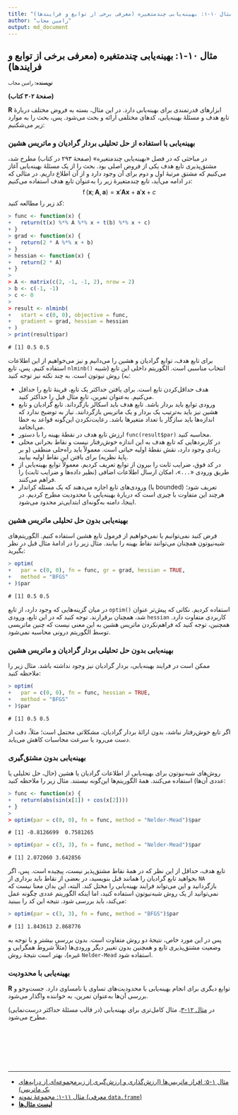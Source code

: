 ```yaml
---
title: "مثال ۱۰-۱: بهینه‌یابی چندمتغیره (معرفی برخی از توابع و فرایندها)"
author: "رامین مجاب"
output: md_document
---
```

##  مثال ۱۰-۱: بهینه‌یابی چندمتغیره (معرفی برخی از توابع و فرایندها)
<p style='font-size: 0.8em;'><b>نویسنده:</b> <span>رامین مجاب</span></p>

**(صفحهٔ ۳۰۲ کتاب)**

‏**R** ابزارهای قدرتمندی برای بهینه‌یابی دارد. در این مثال، بسته به فروض مختلف دربارهٔ تابع هدف و مسئلهٔ بهینه‌یابی، کدهای مختلفی ارائه و بحث می‌شود. پس، بحث را به موارد زیر می‌شکنیم:
 
### بهینه‌یابی با استفاده از حل تحلیلی بردار گرادیان و ماتریس هشین
در مباحثی که در فصل «بهینه‌یابی چندمتغیره» (صفحهٔ ۲۹۳ در کتاب) مطرح شد، مشتق‌پذیری تابع هدف یکی از فروض اصلی بود. بحث را از یک مسئلهٔ بهینه‌یابی آغاز می‌کنیم که مشتق مرتبهٔ اول و دوم برای آن وجود دارد و از آن اطلاع داریم. در مثالی که در ادامه می‌آید، تابع چندمتغیرهٔ زیر را به‌عنوان تابع هدف استفاده می‌کنیم:
$$
\operatorname{f}(\mathbf{x};\mathbf{A},\mathbf{a})=\mathbf{x}'\mathbf{A}\mathbf{x} +\mathbf{a}'\mathbf{x}+c
$$
کد زیر را مطالعه کنید:

``` r
> func <- function(x) {
+   return(t(x) %*% A %*% x + t(b) %*% x + c)
+ }
> grad <- function(x) {
+   return(2 * A %*% x + b)
+ }
> hessian <- function(x) {
+   return(2 * A)
+ }
> 
> A <- matrix(c(2, -1, -1, 2), nrow = 2)
> b <- c(-1, -1)
> c <- 0
> 
> result <- nlminb(
+   start = c(0, 0), objective = func,
+   gradient = grad, hessian = hessian
+ )
> print(result$par)
```

```
# [1] 0.5 0.5
```
برای تابع هدف، توابع گرادیان و هشین را می‌دانیم و نیز می‌خواهیم از این اطلاعات استفاده کنیم. پس، تابع `nlminb()` انتخاب مناسبی است. الگوریتم داخلی این تابع (شبیه به) روش نیوتون است. به چند نکته نیز توجه کنید:

- هدف حداقل‌کردن تابع  است. برای یافتن حداکثر یک تابع، قرینهٔ تابع را حداقل می‌کنیم. به‌عنوان تمرین، تابع مثال قبل را حداکثر کنید.
- ورودی توابع باید بردار باشد. تابع هدف باید اسکالر بازگرداند. تابع گرادیان و تابع هشین نیز باید به‌ترتیب یک بردار و یک ماتریس بازگردانند. نیاز به توضیح ندارد که اندازه‌ها باید سازگار با تعداد متغیرها باشد. رعایت‌نکردن این‌گونه قواعد به خطا می‌انجامد.
- ارزش تابع هدف در نقطهٔ بهینه را با دستور  `func(result$par)` محاسبه کنید. 
- در کاربردهایی که تابع هدف به این اندازه خوش‌رفتار نیست و نقاط بحرانی محلی زیادی وجود دارد، نقش نقطهٔ اولیه حیاتی است. معمولاً باید راه‌حلی منطقی (و بر پایهٔ نظریه) برای یافتن این نقاط اولیه بیابید.
- در کد فوق، ضرایب ثابت را بیرون از توابع تعریف کردیم. معمولاً توابع بهینه‌یابی از طریق ورودی «`...`»، امکان ارسال اطلاعات اضافی (نظیر داده‌ها و ضرایب ثابت) را فراهم می‌کنند.
- ورودی‌های تابع اجازه می‌دهند که یک مسئله کراندار (یا bounded) تعریف شود؛ هرچند این متفاوت با چیزی است که دربارهٔ بهینه‌یابی با محدودیت مطرح کردیم. در اینجا، دامنه به‌گونه‌ای ابتدایی‌تر محدود می‌شود.


### بهینه‌یابی بدون حل تحلیلی ماتریس هشین
 فرض کنید نمی‌توانیم یا نمی‌خواهیم از فرمول تابع هشین استفاده کنیم. الگوریتم‌های شبه‌نیوتون همچنان می‌توانند نقاط بهینه را بیابند. مثال زیر را در ادامهٔ مثال قبل در نظر بگیرید:

``` r
> optim(
+   par = c(0, 0), fn = func, gr = grad, hessian = TRUE,
+   method = "BFGS"
+ )$par
```

```
# [1] 0.5 0.5
```
در میان گزینه‌هایی که وجود دارد، از تابع `optim()` استفاده کردیم. نکاتی که پیش‌تر عنوان شد، همچنان برقرارند.  توجه کنید که در این تابع، ورودی `hessian`  کاربردی متفاوت دارد. همچنین، توجه کنید که فراهم‌نکردن ماتریس هشین به این معنی نیست که چنین ماتریسی توسط الگوریتم درونی محاسبه نمی‌شود.  

### بهینه‌یابی بدون حل تحلیلی بردار گرادیان و ماتریس هشین
ممکن است در فرایند بهینه‌یابی، بردار گرادیان نیز وجود نداشته باشد. مثال زیر را ملاحظه کنید: 

``` r
> optim(
+   par = c(0, 0), fn = func, hessian = TRUE,
+   method = "BFGS"
+ )$par
```

```
# [1] 0.5 0.5
```
اگر تابع خوش‌رفتار نباشد،   بدون ارائهٔ بردار گرادیان، مشکلاتی محتمل است؛ مثلاً، دقت از دست می‌رود یا سرعت محاسبات کاهش می‌یابد.

### بهینه‌یابی بدون مشتق‌گیری
روش‌های شبه‌نیوتون برای بهینه‌یابی از اطلاعات گرادیان یا هشین (حال، حل تحلیلی یا عددی آن‌ها) استفاده می‌کنند. همهٔ الگوریتم‌ها این‌گونه نیستند. مثال زیر را ملاحظه کنید:

``` r
> func <- function(x) {
+   return(abs(sin(x[1]) + cos(x[2])))
+ }
> 
> optim(par = c(0, 0), fn = func, method = "Nelder-Mead")$par
```

```
# [1] -0.8126699  0.7581265
```

``` r
> optim(par = c(3, 3), fn = func, method = "Nelder-Mead")$par
```

```
# [1] 2.072060 3.642856
```

تابع هدف، حداقل از این نظر که در همهٔ نقاط مشتق‌پذیر نیست، پیچیده است. پس، اگر بخواهید تابع گرادیان را همانند قبل بنویسید، در بعضی از نقاط باید برداری از `NA` بازگردانید و این می‌تواند فرایند بهینه‌یابی را مختل کند. البته، این بدان معنا نیست که نمی‌توانید از یک روش شبه‌نیوتون استفاده کنید، اما اینکه الگوریتم عددی چگونه عمل می‌کند، باید بررسی شود.  نتیجه این کد را ببینید:

``` r
> optim(par = c(3, 3), fn = func, method = "BFGS")$par
```

```
# [1] 1.843613 2.868776
```

پس در این مورد خاص، نتیجهٔ دو روش متفاوت است. بدون بررسی بیشتر و با توجه به وضعیت مشتق‌پذیری تابع و همچنین بدون تغییر دیگر ورودی‌ها (مثلاً شروط همگرایی و غیره)، بهتر است نتیجهٔ روش `Nelder-Mead` استفاده شود.

### بهینه‌یابی با محدودیت
 ‏**R** توابع دیگری برای انجام بهینه‌یابی با محدودیت‌های تساوی یا نامساوی دارد. جست‌وجو و بررسی آن‌ها  به‌عنوان تمرین، به خواننده واگذار می‌شود.
 

در [مثال ۱۲-۳](matrix_book_fa_example12.3)، مثال کامل‌تری برای بهینه‌یابی (در قالب مسئلهٔ حداکثر درست‌نمایی) مطرح می‌شود.



<p style='margin-bottom:3cm;'></p><hr/>

- [مثال ۱-۵: افراز ماتریس‌ها (ارزش‌گذاری و ارزش‌گیری از زیرمجموعه‌ای از درایه‌های یک ماتریس)](matrix_book_fa_example1.5.html)
- [مثال ۱۱-۱: مجموعهٔ نمونه (معرفی  `data.frame`)](matrix_book_fa_example11.1.html)
- [<b>لیست مثال‌ها</b>](matrix_book_fa.html)
